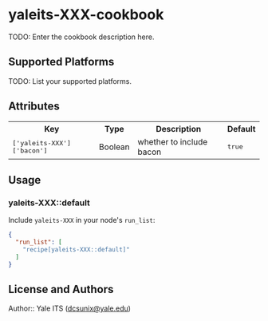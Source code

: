 # yaleits-XXX-cookbook

TODO: Enter the cookbook description here.

## Supported Platforms

TODO: List your supported platforms.

## Attributes

<table>
  <tr>
    <th>Key</th>
    <th>Type</th>
    <th>Description</th>
    <th>Default</th>
  </tr>
  <tr>
    <td><tt>['yaleits-XXX']['bacon']</tt></td>
    <td>Boolean</td>
    <td>whether to include bacon</td>
    <td><tt>true</tt></td>
  </tr>
</table>

## Usage

### yaleits-XXX::default

Include `yaleits-XXX` in your node's `run_list`:

```json
{
  "run_list": [
    "recipe[yaleits-XXX::default]"
  ]
}
```

## License and Authors

Author:: Yale ITS (dcsunix@yale.edu)
